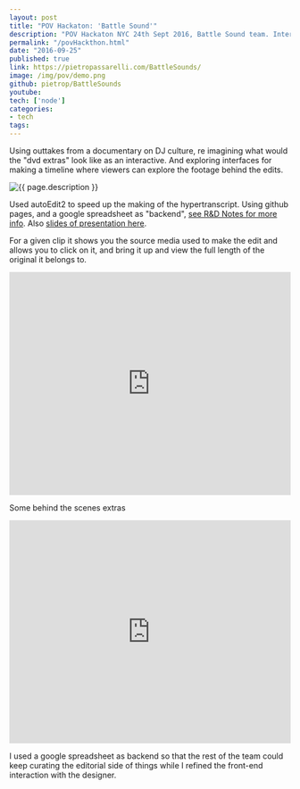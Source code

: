 ```yaml
---
layout: post
title: "POV Hackaton: 'Battle Sound'"
description: "POV Hackaton NYC 24th Sept 2016, Battle Sound team. Interactive Documentary."
permalink: "/povHackthon.html"
date: "2016-09-25"
published: true 
link: https://pietropassarelli.com/BattleSounds/
image: /img/pov/demo.png
github: pietrop/BattleSounds
youtube: 
tech: ['node']
categories:
- tech
tags:
---
```



Using outtakes from a documentary on DJ culture, re imagining what would the "dvd extras" look like as an interactive. And exploring interfaces for making a timeline where viewers can explore the footage behind the edits.

<div class="image-wrapper">
    <img src="{{ page.image }}" alt="{{ page.description }}" />
</div>

Used autoEdit2 to speed up the  making of the hypertranscript.
Using github pages, and a google spreadsheet as "backend", [see R&D Notes for more info](https://github.com/pietrop/BattleSounds/blob/master/notes.md). Also [slides of presentation here](https://docs.google.com/presentation/d/19TB4CpkCDqMJQvhmZF3I9AN7IQ0VsIA8nsfpdHkfDss/edit?usp=sharing).


<!-- 
Some notes on what to write about 

TODO: Add video 

 -->
For a given clip it shows you the source media used to make the edit and allows you to click on it, and bring it up and view the full length of the original it belongs to. 
<div class="videoWrapper">
	<iframe src="https://player.vimeo.com/video/244781976" width="100%" height="400" frameborder="0" webkitallowfullscreen mozallowfullscreen allowfullscreen></iframe>
</div>


Some behind the scenes extras 

<div class="videoWrapper">
	<iframe src="https://player.vimeo.com/video/244780735" width="100%" height="400" frameborder="0" webkitallowfullscreen mozallowfullscreen allowfullscreen></iframe>
</div>


I used a google spreadsheet as backend so that the rest of the team could keep curating the editorial side of things while I refined the front-end interaction with the designer.

<!-- https://twitter.com/pietropassarell/status/780195932046495745?lang=en -->

